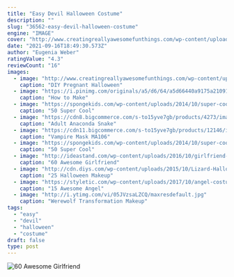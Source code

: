 ```yaml
---
title: "Easy Devil Halloween Costume"
description: ""
slug: "36562-easy-devil-halloween-costume"
engine: "IMAGE"
cover: "http://www.creatingreallyawesomefunthings.com/wp-content/uploads/2015/10/Egg-2.jpg"
date: "2021-09-16T18:49:30.573Z"
author: "Eugenia Weber"
ratingValue: "4.3"
reviewCount: "16"
images:
  - image: "http://www.creatingreallyawesomefunthings.com/wp-content/uploads/2015/10/Egg-2.jpg"
    caption: "DIY Pregnant Halloween"
  - image: "https://i.pinimg.com/originals/a5/d6/64/a5d66440a9175a21091d1777380370df.jpg"
    caption: "How to Make"
  - image: "https://spongekids.com/wp-content/uploads/2014/10/super-cool-costume-ideas/11-scarecrow-costume.jpg"
    caption: "50 Super Cool"
  - image: "https://cdn8.bigcommerce.com/s-to15yve7gb/products/4273/images/4545/gc7895-99kb__51251.1526684668.500.750.jpg?c=2"
    caption: "Adult Anaconda Snake"
  - image: "https://cdn11.bigcommerce.com/s-to15yve7gb/products/12146/images/12355/ma106__28337.1528118102.500.750.jpg?c=2"
    caption: "Vampire Mask MA106"
  - image: "https://spongekids.com/wp-content/uploads/2014/10/super-cool-costume-ideas/13-superwoman-costume.jpg"
    caption: "50 Super Cool"
  - image: "http://ideastand.com/wp-content/uploads/2016/10/girlfriend-group-costume/39-girlfriend-group-costume-ideas.jpg"
    caption: "60 Awesome Girlfriend"
  - image: "http://cdn.diys.com/wp-content/uploads/2015/10/Lizard-Halloween-Makeup.jpg"
    caption: "25 Halloween Makeup"
  - image: "https://styletic.com/wp-content/uploads/2017/10/angel-costumes/3-angel-halloween-costume-ideas.jpg"
    caption: "15 Awesome Angel"
  - image: "http://i.ytimg.com/vi/05JVzsaLZCQ/maxresdefault.jpg"
    caption: "Werewolf Transformation Makeup"
tags:
  - "easy"
  - "devil"
  - "halloween"
  - "costume"
draft: false
type: post
---
```



![60 Awesome Girlfriend](http://ideastand.com/wp-content/uploads/2016/10/girlfriend-group-costume/39-girlfriend-group-costume-ideas.jpg "60 Awesome Girlfriend")


<!--inArticleAds-->

<!--galleryOne-->


<!--inArticleAds-->

<!--galleryTwo-->


<!--galleryThree-->

